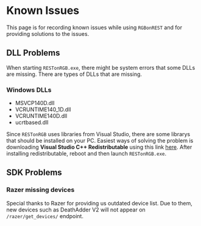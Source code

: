 # Known Issues
This page is for recording known issues while using `RGBonREST` and for providing solutions to the issues. 

## DLL Problems
When starting `RESTonRGB.exe`, there might be system errors that some DLLs are missing. There are types of DLLs that are missing.

### Windows DLLs
- MSVCP140D.dll
- VCRUNTIME140_1D.dll
- VCRUNTIME140D.dll
- ucrtbased.dll

Since `RESTonRGB` uses libraries from Visual Studio, there are some librarys that should be installed on your PC. Easiest ways of solving the problem is downloading **Visual Studio C++ Redistributable** using this link [here](https://docs.microsoft.com/en-US/cpp/windows/latest-supported-vc-redist?view=msvc-170).  After installing redistributable, reboot and then launch `RESTonRGB.exe`.

## SDK Problems
### Razer missing devices
Special thanks to Razer for providing us outdated device list. Due to them, new devices such as DeathAdder V2 will not appear on `/razer/get_devices/` endpoint.